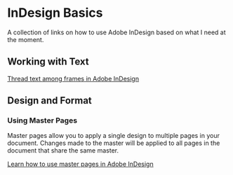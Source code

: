 # InDesign Basics
A collection of links on how to use Adobe InDesign based on what I need at the moment.

## Working with Text
[Thread text among frames in Adobe InDesign](https://helpx.adobe.com/indesign/using/threading-text.html)

## Design and Format
### Using Master Pages
Master pages allow you to apply a single design to multiple pages in your document. Changes made to the master will be applied to all pages in the document that share the same master.

[Learn how to use master pages in Adobe InDesign](https://helpx.adobe.com/indesign/using/master-pages.html)
